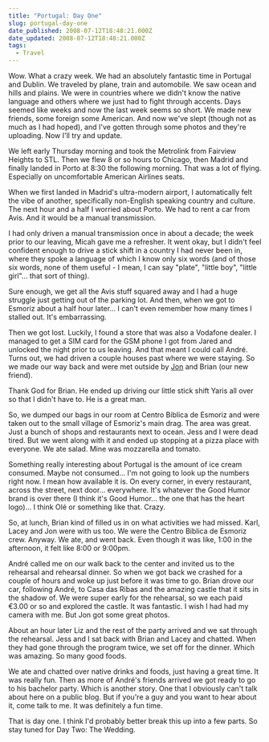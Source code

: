 ```yaml
---
title: "Portugal: Day One"
slug: portugal-day-one
date_published: 2008-07-12T18:48:21.000Z
date_updated: 2008-07-12T18:48:21.000Z
tags:
  - Travel
---
```


Wow. What a crazy week. We had an absolutely fantastic time in Portugal and Dublin. We traveled by plane, train and automobile. We saw ocean and hills and plains. We were in countries where we didn't know the native language and others where we just had to fight through accents. Days seemed like weeks and now the last week seems so short. We made new friends, some foreign some American. And now we've slept (though not as much as I had hoped), and I've gotten through some photos and they're uploading. Now I'll try and update.

We left early Thursday morning and took the Metrolink from Fairview Heights to STL. Then we flew 8 or so hours to Chicago, then Madrid and finally landed in Porto at 8:30 the following morning. That was a lot of flying. Especially on uncomfortable American Airlines seats.

When we first landed in Madrid's ultra-modern airport, I automatically felt the vibe of another, specifically non-English speaking country and culture. The next hour and a half I worried about Porto. We had to rent a car from Avis. And it would be a manual transmission.

I had only driven a manual transmission once in about a decade; the week prior to our leaving, Micah gave me a refresher. It went okay, but I didn't feel confident enough to drive a stick shift in a country I had never been in, where they spoke a language of which I know only six words (and of those six words, none of them useful - I mean, I can say "plate", "little boy", "little girl"... that sort of thing).

Sure enough, we get all the Avis stuff squared away and I had a huge struggle just getting out of the parking lot. And then, when we got to Esmoriz about a half hour later... I can't even remember how many times I stalled out. It's embarrassing.

Then we got lost. Luckily, I found a store that was also a Vodafone dealer. I managed to get a SIM card for the GSM phone I got from Jared and unlocked the night prior to us leaving. And that meant I could call André. Turns out, we had driven a couple houses past where we were staying. So we made our way back and were met outside by [Jon](https://jonduenas.com) and Brian (our new friend).

Thank God for Brian. He ended up driving our little stick shift Yaris all over so that I didn't have to. He is a great man.

So, we dumped our bags in our room at Centro Biblica de Esmoriz and were taken out to the small village of Esmoriz's main drag. The area was great. Just a bunch of shops and restaurants next to ocean. Jess and I were dead tired. But we went along with it and ended up stopping at a pizza place with everyone. We ate salad. Mine was mozzarella and tomato.

Something really interesting about Portugal is the amount of ice cream consumed. Maybe not consumed... I'm not going to look up the numbers right now. I mean how available it is. On every corner, in every restaurant, across the street, next door... everywhere. It's whatever the Good Humor brand is over there (I think it's Good Humor... the one that has the heart logo)... I think Olé or something like that. Crazy.

So, at lunch, Brian kind of filled us in on what activities we had missed. Karl, Lacey and Jon were with us too. We were the Centro Biblica de Esmoriz crew. Anyway. We ate, and went back. Even though it was like, 1:00 in the afternoon, it felt like 8:00 or 9:00pm.

André called me on our walk back to the center and invited us to the rehearsal and rehearsal dinner. So when we got back we crashed for a couple of hours and woke up just before it was time to go. Brian drove our car, following André, to Casa das Ribas and the amazing castle that it sits in the shadow of. We were super early for the rehearsal, so we each paid €3.00 or so and explored the castle. It was fantastic. I wish I had had my camera with me. But Jon got some great photos.

About an hour later Liz and the rest of the party arrived and we sat through the rehearsal. Jess and I sat back with Brian and Lacey and chatted. When they had gone through the program twice, we set off for the dinner. Which was amazing. So many good foods.

We ate and chatted over native drinks and foods, just having a great time. It was really fun. Then as more of André's friends arrived we got ready to go to his bachelor party. Which is another story. One that I obviously can't talk about here on a public blog. But if you're a guy and you want to hear about it, come talk to me. It was definitely a fun time.

That is day one. I think I'd probably better break this up into a few parts. So stay tuned for Day Two: The Wedding.
